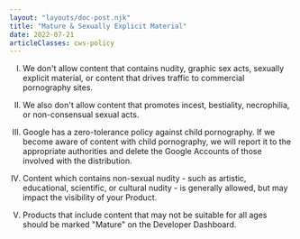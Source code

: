 ```yaml
---
layout: "layouts/doc-post.njk"
title: "Mature & Sexually Explicit Material"
date: 2022-07-21
articleClasses: cws-policy
---
```


<!-- Atypical formatting is necessary to enable markdown formatting for LI contents -->
<ol type="I">
<li>

We don't allow content that contains nudity, graphic sex acts, sexually explicit material, or
content that drives traffic to commercial pornography sites.

</li>
<li>

We also don't allow content that promotes incest, bestiality, necrophilia, or non-consensual sexual
acts.

</li>
<li>

Google has a zero-tolerance policy against child pornography. If we become aware of content with
child pornography, we will report it to the appropriate authorities and delete the Google Accounts
of those involved with the distribution.

</li>
<li>

Content which contains non-sexual nudity - such as artistic, educational, scientific, or cultural
nudity - is generally allowed, but may impact the visibility of your Product.

</li>
<li>

Products that include content that may not be suitable for all ages should be marked "Mature" on the
Developer Dashboard.

</li>
</ol>

